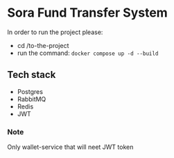 # Sora Fund Transfer System
In order to run the project please:

- cd /to-the-project
- run the command: `docker compose up -d --build`

## Tech stack
- Postgres
- RabbitMQ
- Redis
- JWT

### Note
Only wallet-service that will neet JWT token